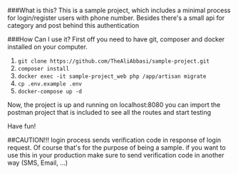 ###What is this?
This is a sample project, which includes a minimal process for login/register users with phone number. Besides there's a small api for category and post behind this authentication

###How Can I use it?
First off you need to have git, composer and docker installed on your computer.
1. ```git clone https://github.com/TheAliAbbasi/sample-project.git```
2. ```composer install```
3. ```docker exec -it sample-project_web php /app/artisan migrate```
4. ```cp .env.example .env```
5. ```docker-compose up -d```

Now, the project is up and running on localhost:8080
you can import the postman project that is included to see all the routes and start testing

Have fun!

##CAUTION!!!
login process sends verification code in response of login request. Of course that's for the purpose of being a sample. if you want to use this in your production make sure to send verification code in another way (SMS, Email, ...)

